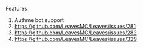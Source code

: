 Features:
 1. Authme bot support
 2. https://github.com/LeavesMC/Leaves/issues/281
 3. https://github.com/LeavesMC/Leaves/issues/282
 4. https://github.com/LeavesMC/Leaves/issues/329

